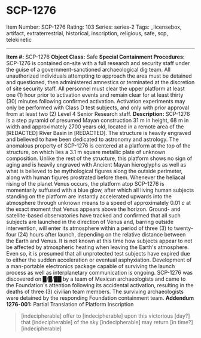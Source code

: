 # SCP-1276
Item Number: SCP-1276
Rating: 103
Series: series-2
Tags: _licensebox, artifact, extraterrestrial, historical, inscription, religious, safe, scp, telekinetic

---

**Item #:** SCP-1276
**Object Class:** Safe
**Special Containment Procedures:** SCP-1276 is contained on-site with a full research and security staff under the guise of a government-sanctioned archaeological dig team. All unauthorized individuals attempting to approach the area must be detained and questioned, then administered amnestics or terminated at the discretion of site security staff.
All personnel must clear the upper platform at least one (1) hour prior to activation events and remain clear for at least thirty (30) minutes following confirmed activation. Activation experiments may only be performed with Class D test subjects, and only with prior approval from at least two (2) Level 4 Senior Research staff.
**Description:** SCP-1276 is a step pyramid of presumed Mayan construction 31 m in height, 68 m in width and approximately 2700 years old, located in a remote area of the [REDACTED] River Basin in [REDACTED]. The structure is heavily engraved and believed to have been dedicated to astronomy and astrology. The anomalous property of SCP-1276 is centered at a platform at the top of the structure, on which lies a 3.1 m square metallic plate of unknown composition. Unlike the rest of the structure, this platform shows no sign of aging and is heavily engraved with Ancient Mayan hieroglyphs as well as what is believed to be mythological figures along the outside perimeter, along with human figures prostrated before them.
Whenever the heliacal rising of the planet Venus occurs, the platform atop SCP-1276 is momentarily suffused with a blue glow, after which all living human subjects standing on the platform are instantly accelerated upwards into the atmosphere through unknown means to a speed of approximately 0.01 _c_ at the exact moment that Venus appears above the horizon. Ground- and satellite-based observatories have tracked and confirmed that all such subjects are launched in the direction of Venus and, barring outside intervention, will enter its atmosphere within a period of three (3) to twenty-four (24) hours after launch, depending on the relative distance between the Earth and Venus.
It is not known at this time how subjects appear to not be affected by atmospheric heating when leaving the Earth's atmosphere. Even so, it is presumed that all unprotected test subjects have expired due to either the sudden acceleration or eventual asphyxiation. Development of a man-portable electronics package capable of surviving the launch process as well as interplanetary communication is ongoing.
SCP-1276 was discovered on █/█/██ by a team of Mexican archaeologists and came to the Foundation's attention following its accidental activation, resulting in the deaths of three (3) civilian team members. The surviving archaeologists were detained by the responding Foundation containment team.
**Addendum 1276-001:** Partial Translation of Platform Inscription
> [indecipherable] offer to [indecipherable] upon this victorious [day?] that [indecipherable] of the sky [indecipherable] may return [in time?] [indecipherable]